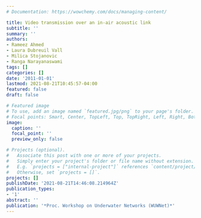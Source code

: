 ```yaml
---
# Documentation: https://wowchemy.com/docs/managing-content/

title: Video transmission over an in-air acoustic link
subtitle: ''
summary: ''
authors:
- Rameez Ahmed
- Laura Dubreuil Vall
- Milica Stojanovic
- Ranga Narayanaswami
tags: []
categories: []
date: '2011-01-01'
lastmod: 2021-08-21T10:45:57-04:00
featured: false
draft: false

# Featured image
# To use, add an image named `featured.jpg/png` to your page's folder.
# Focal points: Smart, Center, TopLeft, Top, TopRight, Left, Right, BottomLeft, Bottom, BottomRight.
image:
  caption: ''
  focal_point: ''
  preview_only: false

# Projects (optional).
#   Associate this post with one or more of your projects.
#   Simply enter your project's folder or file name without extension.
#   E.g. `projects = ["internal-project"]` references `content/project/deep-learning/index.md`.
#   Otherwise, set `projects = []`.
projects: []
publishDate: '2021-08-21T14:46:08.214964Z'
publication_types:
- '1'
abstract: ''
publication: '*Proc. Workshop on Underwater Networks (WUWNet)*'
---
```

